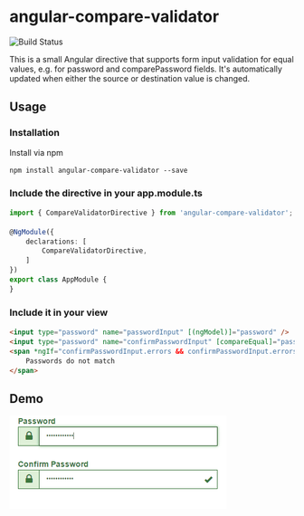 # angular-compare-validator

![Build Status](https://jenkins.dangl.me/buildStatus/icon?job=angular-compare-validator)

This is a small Angular directive that supports form input validation for equal values, e.g. for password and comparePassword fields.
It's automatically updated when either the source or destination value is changed.

## Usage

### Installation
Install via npm

    npm install angular-compare-validator --save

### Include the directive in your app.module.ts

``` TypeScript
import { CompareValidatorDirective } from 'angular-compare-validator';

@NgModule({
    declarations: [
        CompareValidatorDirective,
    ]
})
export class AppModule {
}
```

### Include it in your view
``` html
<input type="password" name="passwordInput" [(ngModel)]="password" />
<input type="password" name="confirmPasswordInput" [compareEqual]="password" [(ngModel)]="confirmPassword" />
<span *ngIf="confirmPasswordInput.errors && confirmPasswordInput.errors.compareEqual">
    Passwords do not match
</span>
```

## Demo
![demo](demo.gif)